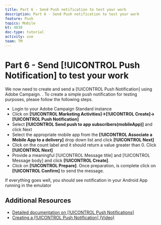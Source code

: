 ```yaml
---
title: Part 6 - Send Push notification to test your work
description: Part 6 - Send Push notification to test your work
feature: Push
topics: Mobile
kt: 4830
doc-type: tutorial
activity: use
team: TM
---
```


# Part 6 - Send [!UICONTROL Push Notification] to test your work

We now need to create and send a [!UICONTROL Push Notification] using Adobe Campaign. . To create a simple push notification for testing purposes, please follow the following steps.

* Login to your Adobe Campaign Standard instance
* Click on **[!UICONTROL Marketing Activities]->[!UICONTROL Create]->[!UICONTROL Push Notification]**
* Select **[!UICONTROL Send push to app subscribers(mobileApp)]** and click Next
* Select the appropriate mobile app from the **[!UICONTROL Associate a Mobile App to a delivery]** drop down list and click **[!UICONTROL Next]**
* Click on the count label and it should return a value greater than 0. Click **[!UICONTROL Next]**
* Provide a meaningful [!UICONTROL Message title] and [!UICONTROL Message body] and click **[!UICONTROL Create]**.
* Click on **[!UICONTROL Prepare]**. Once preparation, is complete click on **[!UICONTROL Confirm]** to send the message.

If everything goes well, you should see notification in your Android App running in the emulator

## Additional Resources

* [Detailed documentation on [!UICONTROL Push Notifications]](https://docs.adobe.com/content/help/en/campaign-standard/using/communication-channels/push-notifications/about-push-notifications.html)
* [Creating a [!UICONTROL Push Notification] (Video)](/help/acs/communication-channels/mobile/push-notifications/creating-a-push-notification.md)